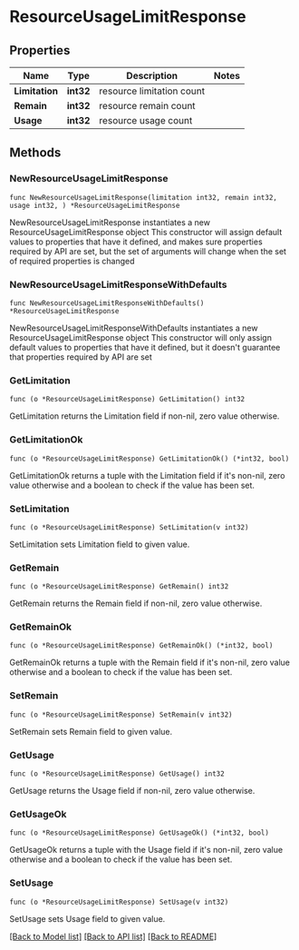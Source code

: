# ResourceUsageLimitResponse

## Properties

Name | Type | Description | Notes
------------ | ------------- | ------------- | -------------
**Limitation** | **int32** | resource limitation count | 
**Remain** | **int32** | resource remain count | 
**Usage** | **int32** | resource usage count | 

## Methods

### NewResourceUsageLimitResponse

`func NewResourceUsageLimitResponse(limitation int32, remain int32, usage int32, ) *ResourceUsageLimitResponse`

NewResourceUsageLimitResponse instantiates a new ResourceUsageLimitResponse object
This constructor will assign default values to properties that have it defined,
and makes sure properties required by API are set, but the set of arguments
will change when the set of required properties is changed

### NewResourceUsageLimitResponseWithDefaults

`func NewResourceUsageLimitResponseWithDefaults() *ResourceUsageLimitResponse`

NewResourceUsageLimitResponseWithDefaults instantiates a new ResourceUsageLimitResponse object
This constructor will only assign default values to properties that have it defined,
but it doesn't guarantee that properties required by API are set

### GetLimitation

`func (o *ResourceUsageLimitResponse) GetLimitation() int32`

GetLimitation returns the Limitation field if non-nil, zero value otherwise.

### GetLimitationOk

`func (o *ResourceUsageLimitResponse) GetLimitationOk() (*int32, bool)`

GetLimitationOk returns a tuple with the Limitation field if it's non-nil, zero value otherwise
and a boolean to check if the value has been set.

### SetLimitation

`func (o *ResourceUsageLimitResponse) SetLimitation(v int32)`

SetLimitation sets Limitation field to given value.


### GetRemain

`func (o *ResourceUsageLimitResponse) GetRemain() int32`

GetRemain returns the Remain field if non-nil, zero value otherwise.

### GetRemainOk

`func (o *ResourceUsageLimitResponse) GetRemainOk() (*int32, bool)`

GetRemainOk returns a tuple with the Remain field if it's non-nil, zero value otherwise
and a boolean to check if the value has been set.

### SetRemain

`func (o *ResourceUsageLimitResponse) SetRemain(v int32)`

SetRemain sets Remain field to given value.


### GetUsage

`func (o *ResourceUsageLimitResponse) GetUsage() int32`

GetUsage returns the Usage field if non-nil, zero value otherwise.

### GetUsageOk

`func (o *ResourceUsageLimitResponse) GetUsageOk() (*int32, bool)`

GetUsageOk returns a tuple with the Usage field if it's non-nil, zero value otherwise
and a boolean to check if the value has been set.

### SetUsage

`func (o *ResourceUsageLimitResponse) SetUsage(v int32)`

SetUsage sets Usage field to given value.



[[Back to Model list]](../README.md#documentation-for-models) [[Back to API list]](../README.md#documentation-for-api-endpoints) [[Back to README]](../README.md)



